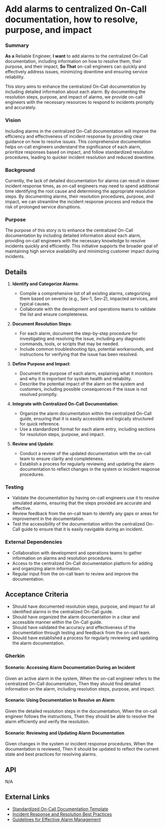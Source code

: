 
# Add alarms to centralized On-Call documentation, how to resolve, purpose, and impact
### Summary
**As a** Reliable Engineer, **I want** to add alarms to the centralized On-Call documentation, including information on how to resolve them, their purpose, and their impact, **So That** on-call engineers can quickly and effectively address issues, minimizing downtime and ensuring service reliability.

This story aims to enhance the centralized On-Call documentation by including detailed information about each alarm. By documenting the resolution steps, purpose, and impact of alarms, we provide on-call engineers with the necessary resources to respond to incidents promptly and accurately.

### Vision
Including alarms in the centralized On-Call documentation will improve the efficiency and effectiveness of incident response by providing clear guidance on how to resolve issues. This comprehensive documentation helps on-call engineers understand the significance of each alarm, prioritize responses based on impact, and follow standardized resolution procedures, leading to quicker incident resolution and reduced downtime.

### Background
Currently, the lack of detailed documentation for alarms can result in slower incident response times, as on-call engineers may need to spend additional time identifying the root cause and determining the appropriate resolution steps. By documenting alarms, their resolution procedures, purpose, and impact, we can streamline the incident response process and reduce the risk of prolonged service disruptions.

### Purpose
The purpose of this story is to enhance the centralized On-Call documentation by including detailed information about each alarm, providing on-call engineers with the necessary knowledge to resolve incidents quickly and efficiently. This initiative supports the broader goal of maintaining high service availability and minimizing customer impact during incidents.

## Details
1. **Identify and Categorize Alarms**:
    - Compile a comprehensive list of all existing alarms, categorizing them based on severity (e.g., Sev-1, Sev-2), impacted services, and typical causes.
    - Collaborate with the development and operations teams to validate the list and ensure completeness.

2. **Document Resolution Steps**:
    - For each alarm, document the step-by-step procedure for investigating and resolving the issue, including any diagnostic commands, tools, or scripts that may be needed.
    - Include common troubleshooting tips, potential workarounds, and instructions for verifying that the issue has been resolved.

3. **Define Purpose and Impact**:
    - Document the purpose of each alarm, explaining what it monitors and why it is important for system health and reliability.
    - Describe the potential impact of the alarm on the system and customers, including possible consequences if the issue is not resolved promptly.

4. **Integrate with Centralized On-Call Documentation**:
    - Organize the alarm documentation within the centralized On-Call guide, ensuring that it is easily accessible and logically structured for quick reference.
    - Use a standardized format for each alarm entry, including sections for resolution steps, purpose, and impact.

5. **Review and Update**:
    - Conduct a review of the updated documentation with the on-call team to ensure clarity and completeness.
    - Establish a process for regularly reviewing and updating the alarm documentation to reflect changes in the system or incident response procedures.

### Testing
- Validate the documentation by having on-call engineers use it to resolve simulated alarms, ensuring that the steps provided are accurate and effective.
- Review feedback from the on-call team to identify any gaps or areas for improvement in the documentation.
- Test the accessibility of the documentation within the centralized On-Call guide to ensure that it is easily navigable during an incident.

### External Dependencies
- Collaboration with development and operations teams to gather information on alarms and resolution procedures.
- Access to the centralized On-Call documentation platform for adding and organizing alarm information.
- Regular input from the on-call team to review and improve the documentation.

## Acceptance Criteria
- Should have documented resolution steps, purpose, and impact for all identified alarms in the centralized On-Call guide.
- Should have organized the alarm documentation in a clear and accessible manner within the On-Call guide.
- Should have validated the accuracy and effectiveness of the documentation through testing and feedback from the on-call team.
- Should have established a process for regularly reviewing and updating the alarm documentation.

### Gherkin
#### Scenario: Accessing Alarm Documentation During an Incident
Given an active alarm in the system,
When the on-call engineer refers to the centralized On-Call documentation,
Then they should find detailed information on the alarm, including resolution steps, purpose, and impact.

#### Scenario: Using Documentation to Resolve an Alarm
Given the detailed resolution steps in the documentation,
When the on-call engineer follows the instructions,
Then they should be able to resolve the alarm efficiently and verify the resolution.

#### Scenario: Reviewing and Updating Alarm Documentation
Given changes in the system or incident response procedures,
When the documentation is reviewed,
Then it should be updated to reflect the current state and best practices for resolving alarms.

## API
N/A

## External Links
- [Standardized On-Call Documentation Template](#)
- [Incident Response and Resolution Best Practices](#)
- [Guidelines for Effective Alarm Management](#)
